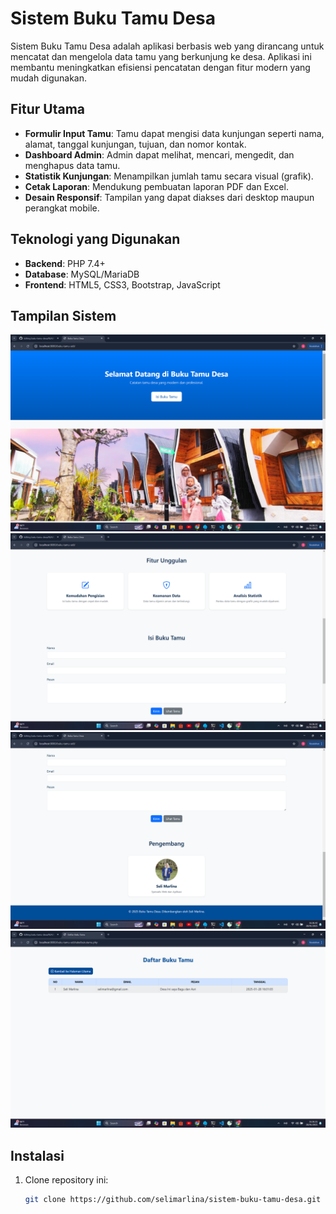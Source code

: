 # Sistem Buku Tamu Desa

Sistem Buku Tamu Desa adalah aplikasi berbasis web yang dirancang untuk mencatat dan mengelola data tamu yang berkunjung ke desa. Aplikasi ini membantu meningkatkan efisiensi pencatatan dengan fitur modern yang mudah digunakan.

## Fitur Utama

- **Formulir Input Tamu**: Tamu dapat mengisi data kunjungan seperti nama, alamat, tanggal kunjungan, tujuan, dan nomor kontak.
- **Dashboard Admin**: Admin dapat melihat, mencari, mengedit, dan menghapus data tamu.
- **Statistik Kunjungan**: Menampilkan jumlah tamu secara visual (grafik).
- **Cetak Laporan**: Mendukung pembuatan laporan PDF dan Excel.
- **Desain Responsif**: Tampilan yang dapat diakses dari desktop maupun perangkat mobile.

## Teknologi yang Digunakan

- **Backend**: PHP 7.4+
- **Database**: MySQL/MariaDB
- **Frontend**: HTML5, CSS3, Bootstrap, JavaScript

## Tampilan Sistem
![gambar](img/interface/1.png)
![gambar](img/interface/2.png)
![gambar](img/interface/3.png)
![gambar](img/interface/4.png)
## Instalasi

1. Clone repository ini:
   ```bash
   git clone https://github.com/selimarlina/sistem-buku-tamu-desa.git
